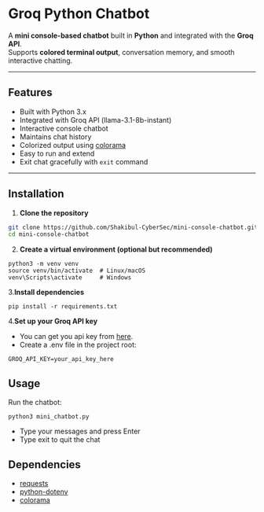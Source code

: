 # Groq Python Chatbot

A **mini console-based chatbot** built in **Python** and integrated with the **Groq API**.  
Supports **colored terminal output**, conversation memory, and smooth interactive chatting.

---

## Features

- Built with Python 3.x
- Integrated with Groq API (llama-3.1-8b-instant)
- Interactive console chatbot
- Maintains chat history
- Colorized output using [colorama](https://pypi.org/project/colorama/)
- Easy to run and extend
- Exit chat gracefully with `exit` command

---

## Installation

1. **Clone the repository**
```bash
git clone https://github.com/Shakibul-CyberSec/mini-console-chatbot.git
cd mini-console-chatbot
```
2. **Create a virtual environment (optional but recommended)**
```
python3 -m venv venv
source venv/bin/activate  # Linux/macOS
venv\Scripts\activate     # Windows
```
3.**Install dependencies**
```
pip install -r requirements.txt
```
4.**Set up your Groq API key**
- You can get you api key from [here](https://console.groq.com/keys).
- Create a .env file in the project root:
```
GROQ_API_KEY=your_api_key_here
```
## Usage
Run the chatbot:
```
python3 mini_chatbot.py
```
- Type your messages and press Enter
- Type exit to quit the chat

## Dependencies

- [requests](https://pypi.org/project/requests/)
- [python-dotenv](https://pypi.org/project/python-dotenv/)
- [colorama](https://pypi.org/project/colorama/)
